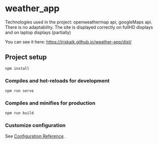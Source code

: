 # weather_app
Technologies used in the project: openweathermap api, googleMaps api.
There is no adaptability. The site is displayed correctly on fullHD displays and on laptop displays (partially)

You can see it here: https://iriskaik.github.io/weather-app/dist/
## Project setup
```
npm install
```

### Compiles and hot-reloads for development
```
npm run serve
```

### Compiles and minifies for production
```
npm run build
```

### Customize configuration
See [Configuration Reference](https://cli.vuejs.org/config/).
